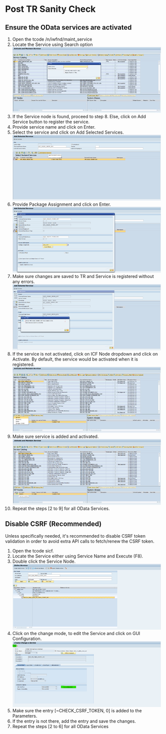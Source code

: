 # Post TR Sanity Check

 ## Ensure the OData services are activated
 1. Open the tcode /n/iwfnd/maint_service
 2. Locate the Service using Search option
 ![](media/post-tr-installation/image-1.png)
 3. If the Service node is found, proceed to step 8. Else, click on Add Service button to register the service.
 4. Provide service name and click on Enter.
 5. Select the service and click on Add Selected Services.
 ![](media/post-tr-installation/image-2.png)
 6. Provide Package Assignment and click on Enter.
 ![](media/post-tr-installation/image-3.png)
 7. Make sure changes are saved to TR and Service is registered without any errors.
 ![](media/post-tr-installation/image-4.png)
 8. If the service is not activated, click on ICF Node dropdown and click on Activate. By default, the service would be activated when it is registered.
 ![](media/post-tr-installation/image-5.png)
 9. Make sure service is added and activated.
 ![](media/post-tr-installation/image-6.png)
 10. Repeat the steps [2 to 9] for all OData Services.

 ## Disable CSRF (Recommended)
 Unless specifically needed, it's recommended to disable CSRF token validation in order to avoid extra API calls to fetch/renew the CSRF token.
 1. Open the tcode sicf.
 2. Locate the Service either using Service Name and Execute (F8).
 3. Double click the Service Node.
![](media/post-tr-installation/image-7.png)
 4. Click on the change mode, to edit the Service and click on GUI Configuration.
 ![](media/post-tr-installation/image-8.png)
 5. Make sure the entry [~CHECK_CSRF_TOKEN, 0] is added to the Parameters.
 6. If the entry is not there, add the entry and save the changes.
 7. Repeat the steps [2 to 6] for all OData Services